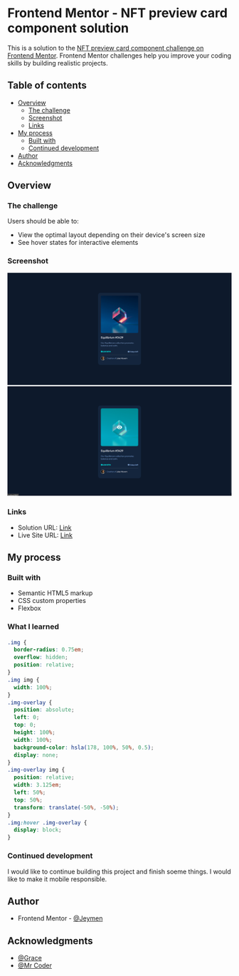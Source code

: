# Frontend Mentor - NFT preview card component solution

This is a solution to the [NFT preview card component challenge on Frontend Mentor](https://www.frontendmentor.io/challenges/nft-preview-card-component-SbdUL_w0U). Frontend Mentor challenges help you improve your coding skills by building realistic projects.

## Table of contents

- [Overview](#overview)
  - [The challenge](#the-challenge)
  - [Screenshot](#screenshot)
  - [Links](#links)
- [My process](#my-process)
  - [Built with](#built-with)
  <!-- - [What I learned](#what-i-learned) -->
  - [Continued development](#continued-development)
- [Author](#author)
- [Acknowledgments](#acknowledgments)

## Overview

### The challenge

Users should be able to:

- View the optimal layout depending on their device's screen size
- See hover states for interactive elements

### Screenshot

![](./images/Screenshot.png)
![](./images/Screenshot2.png)

### Links

- Solution URL: [Link](https://www.frontendmentor.io/solutions/nft-preview-card-component--rY93YnkWw)
- Live Site URL: [Link](https://nft-card-component-jeymen.vercel.app/)

## My process

### Built with

- Semantic HTML5 markup
- CSS custom properties
- Flexbox

### What I learned

```css
.img {
  border-radius: 0.75em;
  overflow: hidden;
  position: relative;
}
.img img {
  width: 100%;
}
.img-overlay {
  position: absolute;
  left: 0;
  top: 0;
  height: 100%;
  width: 100%;
  background-color: hsla(178, 100%, 50%, 0.5);
  display: none;
}
.img-overlay img {
  position: relative;
  width: 3.125em;
  left: 50%;
  top: 50%;
  transform: translate(-50%, -50%);
}
.img:hover .img-overlay {
  display: block;
}
```

### Continued development

I would like to continue building this project and finish soeme things. I would like to make it mobile responsible.

<!-- ### Useful resources

- [Example resource 1](https://www.example.com) - This helped me for XYZ reason. I really liked this pattern and will use it going forward.
- [Example resource 2](https://www.example.com) - This is an amazing article which helped me finally understand XYZ. I'd recommend it to anyone still learning this concept.

**Note: Delete this note and replace the list above with resources that helped you during the challenge. These could come in handy for anyone viewing your solution or for yourself when you look back on this project in the future.** -->

## Author

- Frontend Mentor - [@Jeymen](https://www.frontendmentor.io/profile/yourusername)

## Acknowledgments

- [@Grace](https://www.frontendmentor.io/profile/grace-snow)
- [@Mr Coder](https://www.youtube.com/watch?v=l6sxh57ifSQ)
